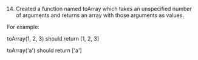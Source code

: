 14. Created a function named toArray which takes an unspecified number of arguments and returns an array with those arguments as values.


For example:


toArray(1, 2, 3) should return [1, 2, 3]

toArray('a') should return ['a']
